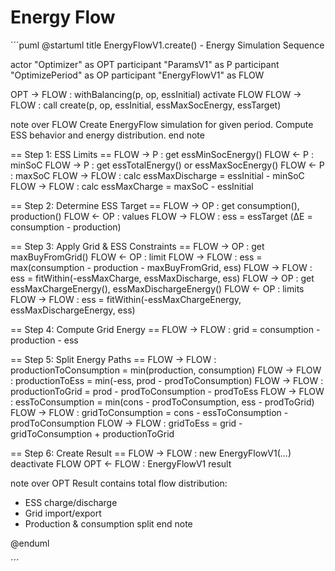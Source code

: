 
# Energy Flow 

´´´puml 
@startuml
title EnergyFlowV1.create() - Energy Simulation Sequence

actor "Optimizer" as OPT
participant "ParamsV1" as P
participant "OptimizePeriod" as OP
participant "EnergyFlowV1" as FLOW

OPT -> FLOW : withBalancing(p, op, essInitial)
activate FLOW
FLOW -> FLOW : call create(p, op, essInitial, essMaxSocEnergy, essTarget)

note over FLOW
Create EnergyFlow simulation for given period.
Compute ESS behavior and energy distribution.
end note

== Step 1: ESS Limits ==
FLOW -> P : get essMinSocEnergy()
FLOW <- P : minSoC
FLOW -> P : get essTotalEnergy() or essMaxSocEnergy()
FLOW <- P : maxSoC
FLOW -> FLOW : calc essMaxDischarge = essInitial - minSoC
FLOW -> FLOW : calc essMaxCharge = maxSoC - essInitial

== Step 2: Determine ESS Target ==
FLOW -> OP : get consumption(), production()
FLOW <- OP : values
FLOW -> FLOW : ess = essTarget (ΔE = consumption - production)

== Step 3: Apply Grid & ESS Constraints ==
FLOW -> OP : get maxBuyFromGrid()
FLOW <- OP : limit
FLOW -> FLOW : ess = max(consumption - production - maxBuyFromGrid, ess)
FLOW -> FLOW : ess = fitWithin(-essMaxCharge, essMaxDischarge, ess)
FLOW -> OP : get essMaxChargeEnergy(), essMaxDischargeEnergy()
FLOW <- OP : limits
FLOW -> FLOW : ess = fitWithin(-essMaxChargeEnergy, essMaxDischargeEnergy, ess)

== Step 4: Compute Grid Energy ==
FLOW -> FLOW : grid = consumption - production - ess

== Step 5: Split Energy Paths ==
FLOW -> FLOW : productionToConsumption = min(production, consumption)
FLOW -> FLOW : productionToEss = min(-ess, prod - prodToConsumption)
FLOW -> FLOW : productionToGrid = prod - prodToConsumption - prodToEss
FLOW -> FLOW : essToConsumption = min(cons - prodToConsumption, ess - prodToGrid)
FLOW -> FLOW : gridToConsumption = cons - essToConsumption - prodToConsumption
FLOW -> FLOW : gridToEss = grid - gridToConsumption + productionToGrid

== Step 6: Create Result ==
FLOW -> FLOW : new EnergyFlowV1(...)
deactivate FLOW
OPT <- FLOW : EnergyFlowV1 result

note over OPT
Result contains total flow distribution:
- ESS charge/discharge
- Grid import/export
- Production & consumption split
end note

@enduml


´´´
